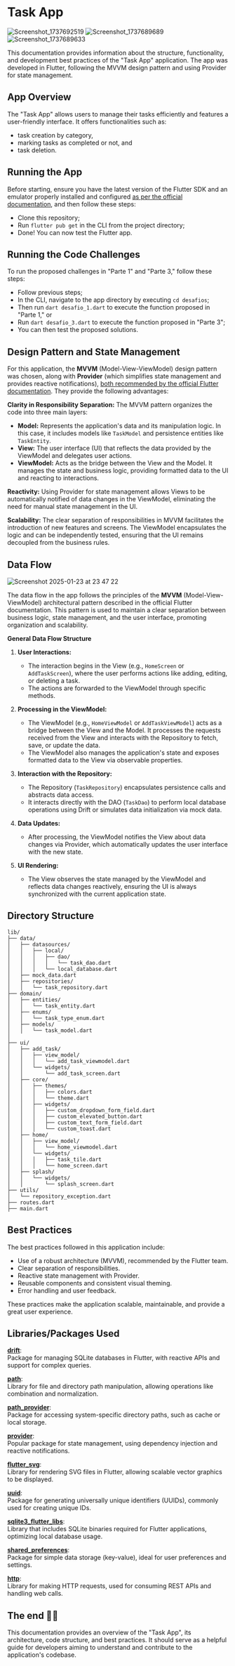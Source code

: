 # Task App

![Screenshot_1737692519](https://github.com/user-attachments/assets/95701a87-8bd9-4f80-a83d-195fc4731acb) ![Screenshot_1737689689](https://github.com/user-attachments/assets/efb19da6-2ada-4a83-87d4-a1236bce888c)       ![Screenshot_1737689633](https://github.com/user-attachments/assets/208477c1-7d69-4b41-8c6c-630bbdc4b9cd)  


This documentation provides information about the structure, functionality, and development best practices of the "Task App" application. The app was developed in Flutter, following the MVVM design pattern and using Provider for state management.

## App Overview
The "Task App" allows users to manage their tasks efficiently and features a user-friendly interface. It offers functionalities such as:
- task creation by category,
- marking tasks as completed or not, and
- task deletion.

## Running the App
Before starting, ensure you have the latest version of the Flutter SDK and an emulator properly installed and configured [as per the official documentation](https://docs.flutter.dev/get-started/install), and then follow these steps:
- Clone this repository;
- Run `flutter pub get` in the CLI from the project directory;
- Done! You can now test the Flutter app.

## Running the Code Challenges
To run the proposed challenges in "Parte 1" and "Parte 3," follow these steps:
- Follow previous steps;
- In the CLI, navigate to the app directory by executing `cd desafios`;
- Then run `dart desafio_1.dart` to execute the function proposed in "Parte 1," or  
- Run `dart desafio_3.dart` to execute the function proposed in "Parte 3";  
- You can then test the proposed solutions.

## Design Pattern and State Management
For this application, the **MVVM** (Model-View-ViewModel) design pattern was chosen, along with **Provider** (which simplifies state management and provides reactive notifications), [both recommended by the official Flutter documentation](https://docs.flutter.dev/app-architecture). They provide the following advantages:

**Clarity in Responsibility Separation:** The MVVM pattern organizes the code into three main layers:
- **Model:** Represents the application's data and its manipulation logic. In this case, it includes models like `TaskModel` and persistence entities like `TaskEntity`.
- **View:** The user interface (UI) that reflects the data provided by the ViewModel and delegates user actions.
- **ViewModel:** Acts as the bridge between the View and the Model. It manages the state and business logic, providing formatted data to the UI and reacting to interactions.

**Reactivity:** Using Provider for state management allows Views to be automatically notified of data changes in the ViewModel, eliminating the need for manual state management in the UI.

**Scalability:** The clear separation of responsibilities in MVVM facilitates the introduction of new features and screens. The ViewModel encapsulates the logic and can be independently tested, ensuring that the UI remains decoupled from the business rules.

## Data Flow
![Screenshot 2025-01-23 at 23 47 22](https://github.com/user-attachments/assets/5b402344-bb04-420e-9222-28ede3e7c276)

The data flow in the app follows the principles of the **MVVM** (Model-View-ViewModel) architectural pattern described in the official Flutter documentation. This pattern is used to maintain a clear separation between business logic, state management, and the user interface, promoting organization and scalability.

**General Data Flow Structure**
1. **User Interactions:**
   - The interaction begins in the View (e.g., `HomeScreen` or `AddTaskScreen`), where the user performs actions like adding, editing, or deleting a task.
   - The actions are forwarded to the ViewModel through specific methods.

2. **Processing in the ViewModel:**
   - The ViewModel (e.g., `HomeViewModel` or `AddTaskViewModel`) acts as a bridge between the View and the Model. It processes the requests received from the View and interacts with the Repository to fetch, save, or update the data.
   - The ViewModel also manages the application's state and exposes formatted data to the View via observable properties.

3. **Interaction with the Repository:**
   - The Repository (`TaskRepository`) encapsulates persistence calls and abstracts data access.
   - It interacts directly with the DAO (`TaskDao`) to perform local database operations using Drift or simulates data initialization via mock data.

4. **Data Updates:**
   - After processing, the ViewModel notifies the View about data changes via Provider, which automatically updates the user interface with the new state.

5. **UI Rendering:**
   - The View observes the state managed by the ViewModel and reflects data changes reactively, ensuring the UI is always synchronized with the current application state.

## Directory Structure
```
lib/
├── data/
│   ├── datasources/
│   │   ├── local/
│   │   │   ├── dao/
│   │   │   │   └── task_dao.dart
│   │   │   └── local_database.dart
│   ├── mock_data.dart
│   ├── repositories/
│   │   └── task_repository.dart
├── domain/
│   ├── entities/
│   │   └── task_entity.dart
│   ├── enums/
│   │   └── task_type_enum.dart
│   ├── models/
│   │   └── task_model.dart
│
├── ui/
│   ├── add_task/
│   │   ├── view_model/
│   │   │   └── add_task_viewmodel.dart
│   │   └── widgets/
│   │       └── add_task_screen.dart
│   ├── core/
│   │   ├── themes/
│   │   │   ├── colors.dart
│   │   │   └── theme.dart
│   │   ├── widgets/
│   │   │   ├── custom_dropdown_form_field.dart
│   │   │   ├── custom_elevated_button.dart
│   │   │   ├── custom_text_form_field.dart
│   │   │   └── custom_toast.dart
│   ├── home/
│   │   ├── view_model/
│   │   │   └── home_viewmodel.dart
│   │   └── widgets/
│   │   │   ├── task_tile.dart
│   │   │   └── home_screen.dart
│   ├── splash/
│   │   └── widgets/
│   │       └── splash_screen.dart
├── utils/
│   └── repository_exception.dart
├── routes.dart
├── main.dart
```

## Best Practices
The best practices followed in this application include:

- Use of a robust architecture (MVVM), recommended by the Flutter team.
- Clear separation of responsibilities.
- Reactive state management with Provider.
- Reusable components and consistent visual theming.
- Error handling and user feedback.

These practices make the application scalable, maintainable, and provide a great user experience.

## Libraries/Packages Used
**[drift](https://pub.dev/packages/drift)**:  
Package for managing SQLite databases in Flutter, with reactive APIs and support for complex queries.  

**[path](https://pub.dev/packages/path)**:  
Library for file and directory path manipulation, allowing operations like combination and normalization.  

**[path_provider](https://pub.dev/packages/path_provider)**:  
Package for accessing system-specific directory paths, such as cache or local storage.  

**[provider](https://pub.dev/packages/provider)**:  
Popular package for state management, using dependency injection and reactive notifications.  

**[flutter_svg](https://pub.dev/packages/flutter_svg)**:  
Library for rendering SVG files in Flutter, allowing scalable vector graphics to be displayed.  

**[uuid](https://pub.dev/packages/uuid)**:  
Package for generating universally unique identifiers (UUIDs), commonly used for creating unique IDs.  

**[sqlite3_flutter_libs](https://pub.dev/packages/sqlite3_flutter_libs)**:  
Library that includes SQLite binaries required for Flutter applications, optimizing local database usage.  

**[shared_preferences](https://pub.dev/packages/shared_preferences)**:  
Package for simple data storage (key-value), ideal for user preferences and settings.  

**[http](https://pub.dev/packages/http)**:  
Library for making HTTP requests, used for consuming REST APIs and handling web calls.  

## The end 👨‍💻
This documentation provides an overview of the "Task App", its architecture, code structure, and best practices. It should serve as a helpful guide for developers aiming to understand and contribute to the application's codebase.
